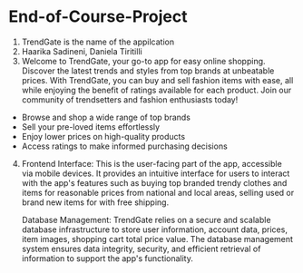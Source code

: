 # End-of-Course-Project

1. TrendGate is the name of the appilcation
2. Haarika Sadineni, Daniela Tiritilli
3. Welcome to TrendGate, your go-to app for easy online shopping. Discover the latest trends and styles from top brands at unbeatable prices. With TrendGate, you can buy and sell fashion items with ease, all while enjoying the benefit of ratings available for each product. Join our community of trendsetters and fashion enthusiasts today!
- Browse and shop a wide range of top brands
- Sell your pre-loved items effortlessly
- Enjoy lower prices on high-quality products
- Access ratings to make informed purchasing decisions
4. Frontend Interface: This is the user-facing part of the app, accessible via mobile devices. It provides an intuitive interface for users to interact with the app's features such as buying top branded trendy clothes and items for reasonable prices from national and local areas, selling used or brand new items for with free shipping.


   Database Management: TrendGate relies on a secure and scalable database infrastructure to store user information, account data, prices, item images, shopping cart total price value. The database management system ensures data integrity, security, and efficient retrieval of information to support the app's functionality.
